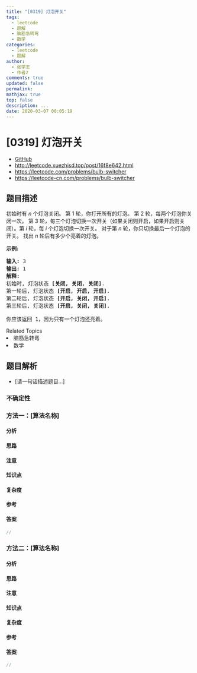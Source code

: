 ```yaml
---
title: "[0319] 灯泡开关"
tags:
  - leetcode
  - 题解
  - 脑筋急转弯
  - 数学
categories:
  - leetcode
  - 题解
author:
  - 张学志
  - 作者2
comments: true
updated: false
permalink:
mathjax: true
top: false
description: ...
date: 2020-03-07 00:05:19
---
```



# [0319] 灯泡开关
* [GitHub](https://github.com/algoboy101/LeetCodeCrowdsource/tree/master/_posts/QA/%5B0319%5D%20%E7%81%AF%E6%B3%A1%E5%BC%80%E5%85%B3.md)
* http://leetcode.xuezhisd.top/post/16f8e642.html
* https://leetcode.com/problems/bulb-switcher
* https://leetcode-cn.com/problems/bulb-switcher


## 题目描述

<p>初始时有&nbsp;<em>n&nbsp;</em>个灯泡关闭。 第 1 轮，你打开所有的灯泡。 第 2 轮，每两个灯泡你关闭一次。 第 3 轮，每三个灯泡切换一次开关（如果关闭则开启，如果开启则关闭）。第&nbsp;<em>i</em> 轮，每&nbsp;<em>i&nbsp;</em>个灯泡切换一次开关。 对于第&nbsp;<em>n&nbsp;</em>轮，你只切换最后一个灯泡的开关。 找出&nbsp;<em>n&nbsp;</em>轮后有多少个亮着的灯泡。</p>

<p><strong>示例:</strong></p>

<pre><strong>输入: </strong>3
<strong>输出:</strong> 1 
<strong>解释:</strong> 
初始时, 灯泡状态 <strong>[关闭, 关闭, 关闭]</strong>.
第一轮后, 灯泡状态 <strong>[开启, 开启, 开启]</strong>.
第二轮后, 灯泡状态 <strong>[开启, 关闭, 开启]</strong>.
第三轮后, 灯泡状态 <strong>[开启, 关闭, 关闭]</strong>. 

你应该返回 1，因为只有一个灯泡还亮着。
</pre>
<div><div>Related Topics</div><div><li>脑筋急转弯</li><li>数学</li></div></div>


## 题目解析
* [请一句话描述题目...]

### 不确定性


### 方法一：[算法名称]

#### 分析

#### 思路

#### 注意

#### 知识点

#### 复杂度

#### 参考

#### 答案

```cpp
//
```


### 方法二：[算法名称]

#### 分析

#### 思路

#### 注意

#### 知识点

#### 复杂度

#### 参考

#### 答案

```cpp
//
```


